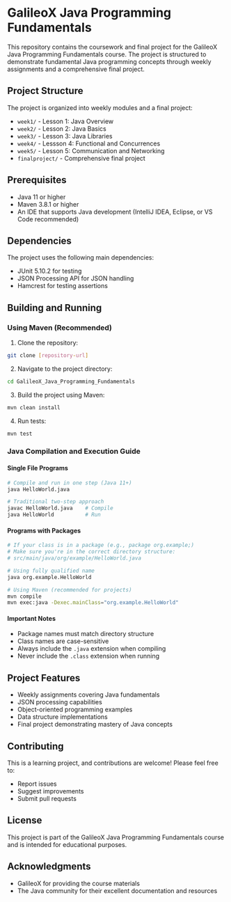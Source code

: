 # GalileoX Java Programming Fundamentals

This repository contains the coursework and final project for the GalileoX Java Programming Fundamentals course. The project is structured to demonstrate fundamental Java programming concepts through weekly assignments and a comprehensive final project.

## Project Structure

The project is organized into weekly modules and a final project:

- `week1/` - Lesson 1: Java Overview
- `week2/` - Lesson 2: Java Basics
- `week3/` - Lesson 3: Java Libraries
- `week4/` - Lessson 4: Functional and Concurrences
- `week5/` - Lesson 5: Communication and Networking
- `finalproject/` - Comprehensive final project

## Prerequisites

- Java 11 or higher
- Maven 3.8.1 or higher
- An IDE that supports Java development (IntelliJ IDEA, Eclipse, or VS Code recommended)

## Dependencies

The project uses the following main dependencies:
- JUnit 5.10.2 for testing
- JSON Processing API for JSON handling
- Hamcrest for testing assertions

## Building and Running

### Using Maven (Recommended)
1. Clone the repository:
```bash
git clone [repository-url]
```

2. Navigate to the project directory:
```bash
cd GalileoX_Java_Programming_Fundamentals
```

3. Build the project using Maven:
```bash
mvn clean install
```

4. Run tests:
```bash
mvn test
```

### Java Compilation and Execution Guide

#### Single File Programs
```bash
# Compile and run in one step (Java 11+)
java HelloWorld.java

# Traditional two-step approach
javac HelloWorld.java    # Compile
java HelloWorld          # Run
```

#### Programs with Packages
```bash
# If your class is in a package (e.g., package org.example;)
# Make sure you're in the correct directory structure:
# src/main/java/org/example/HelloWorld.java

# Using fully qualified name
java org.example.HelloWorld

# Using Maven (recommended for projects)
mvn compile
mvn exec:java -Dexec.mainClass="org.example.HelloWorld"
```

#### Important Notes
- Package names must match directory structure
- Class names are case-sensitive
- Always include the `.java` extension when compiling
- Never include the `.class` extension when running

## Project Features
- Weekly assignments covering Java fundamentals
- JSON processing capabilities
- Object-oriented programming examples
- Data structure implementations
- Final project demonstrating mastery of Java concepts

## Contributing

This is a learning project, and contributions are welcome! Please feel free to:
- Report issues
- Suggest improvements
- Submit pull requests

## License

This project is part of the GalileoX Java Programming Fundamentals course and is intended for educational purposes.

## Acknowledgments

- GalileoX for providing the course materials
- The Java community for their excellent documentation and resources